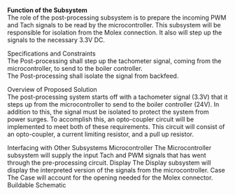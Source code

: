 **Function of the Subsystem**  
The role of the post-processing subsystem is to prepare the incoming PWM and Tach signals to be read by the microcontroller. This subsystem will be responsible for isolation from the Molex connection. It also will step up the signals to the necessary 3.3V DC.

Specifications and Constraints  
The Post-processing shall step up the tachometer signal, coming from the microcontroller, to send to the boiler controller.  
The Post-processing shall isolate the signal from backfeed.  

Overview of Proposed Solution  
The post-processing system starts off with a tachometer signal (3.3V) that it steps up from the microcontroller to send to the boiler controller (24V). In addition to this, the signal must be isolated to protect the system from power surges. To accomplish this, an opto-coupler circuit will be implemented to meet both of these requirements. This circuit will consist of an opto-coupler, a current limiting resistor, and a pull up resistor.  

Interfacing with Other Subsystems
Microcontroller
The Microcontroller subsystem will supply the input Tach and PWM signals that has went through the pre-processing circuit.
Display
The Display subsystem will display the interpreted version of the signals from the microcontroller.
Case
The Case will account for the opening needed for the Molex connector.
Buildable Schematic
